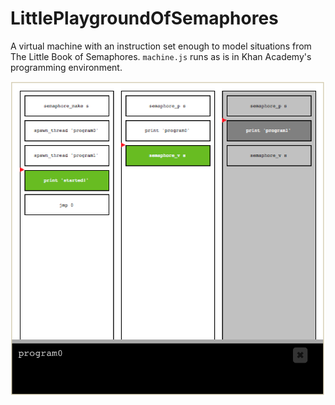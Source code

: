 LittlePlaygroundOfSemaphores
============================

A virtual machine with an instruction set enough to model situations from The Little Book of Semaphores. `machine.js` runs as is in Khan Academy's programming environment.

![Two threads and a mutex](https://github.com/tomabuct/LittlePlaygroundOfSemaphores/blob/master/mutex.png)

